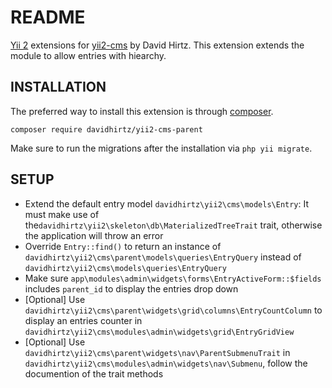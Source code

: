 README
============================

[Yii 2](http://www.yiiframework.com/) extensions for [yii2-cms](https://github.com/davidhirtz/yii2-cms/) by David Hirtz.
This extension extends the module to allow entries with hiearchy.

INSTALLATION
-------------

The preferred way to install this extension is through [composer](http://getcomposer.org/download/).

```
composer require davidhirtz/yii2-cms-parent
```

Make sure to run the migrations after the installation via `php yii migrate`.

SETUP
-------------

- Extend the default entry model `davidhirtz\yii2\cms\models\Entry`: It must make use of the`davidhirtz\yii2\skeleton\db\MaterializedTreeTrait` trait, otherwise the application will throw an error
- Override `Entry::find()` to return an instance of `davidhirtz\yii2\cms\parent\models\queries\EntryQuery` instead of `davidhirtz\yii2\cms\models\queries\EntryQuery`
- Make sure `app\modules\admin\widgets\forms\EntryActiveForm::$fields` includes `parent_id` to display the entries drop down
- [Optional] Use `davidhirtz\yii2\cms\parent\widgets\grid\columns\EntryCountColumn` to display an entries counter in `davidhirtz\yii2\cms\modules\admin\widgets\grid\EntryGridView`
- [Optional] Use `davidhirtz\yii2\cms\parent\widgets\nav\ParentSubmenuTrait` in `davidhirtz\yii2\cms\modules\admin\widgets\nav\Submenu`, follow the documention of the trait methods